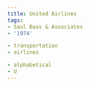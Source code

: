 ```yaml
---
title: United Airlines
tags:
- Saul Bass & Associates
- '1974'

- transportation
- airlines

- alphabetical
- U
---
```


